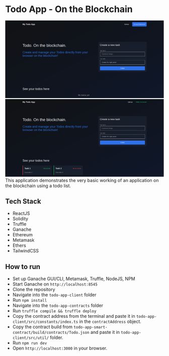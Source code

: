 # Todo App - On the Blockchain
![Todo App](./blob/app.png)
![Todo App](./blob/app-in-use.png)
This application demonstrates the very basic working of an application on the blockchain using a todo list.

## Tech Stack
- ReactJS
- Solidity
- Truffle
- Ganache
- Ethereum
- Metamask
- Ethers
- TailwindCSS

## How to run
- Set up Ganache GUI/CLI, Metamask, Truffle, NodeJS, NPM
- Start Ganache on `http://localhost:8545`
- Clone the repository
- Navigate into the `todo-app-client` folder
- Run `npm install`
- Navigate into the `todo-app-contracts` folder
- Run `truffle compile && truffle deploy`
- Copy the contract address from the terminal and paste it in `todo-app-client/src/constants/index.ts` in the `contractAddress` object.
- Copy the contract build from `todo-app-smart-contract/build/contracts/Todo.json` and paste it in `todo-app-client/src/util/` folder.
- Run `npm run dev`
- Open `http://localhost:3000` in your browser.